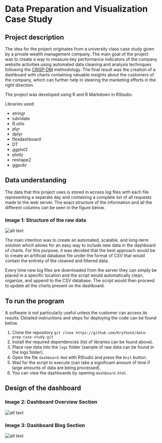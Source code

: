 # Data Preparation and Visualization Case Study

## Project description

The idea for the project originates from a university class case study given by a private wealth management company. The main goal of the project was to create a way to measure key performance indicators of the company website activities using automated data cleaning and analysis techniques following the [CRISP-DM](https://www.the-modeling-agency.com/crisp-dm.pdf) methodology. The final result was the creation of a dashboard with charts containing valuable insights about the customers of the company, which can further help in steering the marketing efforts in the right direction.

The project was developed using R and R Markdown in RStudio.

Libraries used:
- stringr
- lubridate
- R.utils
- plyr
- dplyr
- flexdashboard
- DT
- ggplot2
- plotly
- reshape2
- ggpubr

## Data understanding
The data that this project uses is stored in access log files with each file representing a separate day and containing a complete list of all requests made to the web server. The exact structure of the information and all the different columns can be seen in the figure below.

### Image 1: Structure of the raw data

![alt text](https://i.ibb.co/YRNPMkw/image.png)

The main intention was to create an automated, scalable, and long-term solution which allows for an easy way to include new data in the dashboard of charts. For this purpose, it was decided that the best approach would be to create an artificial database file under the format of CSV that would contain the entirety of the cleaned and filtered data.

Every time new log files are downloaded from the server they can simply be placed in a specific location and the script would automatically clean, organize, and append to the CSV database. The script would then proceed to update all the charts present on the dashboard.

## To run the program

A software is not particularly useful unless the customer can access its results. Detailed instructions and steps for deploying the code can be found below.

1. Clone the repository `git clone https://github.com/KrythonS/data-prep-case-study.git`
1. Install the required dependencies (list of libraries can be found above).
2. Place raw data into the `logs` folder (sample of raw data can be found in the logs folder).
3. Open the file `dashboard.Rmd` with RStudio and press the `Knit` button.
4. Wait for the script to execute (can take a significant amount of time if large amounts of data are being processed).
5. You can view the dashboards by opening `dashboard.html`.

## Design of the dashboard

### Image 2: Dashboard Overview Section

![alt text](https://i.ibb.co/VvZWsdn/Overview.png)

### Image 3: Dashboard Blog Section

![alt text](https://i.ibb.co/vxVRnYQ/Blog.png)
